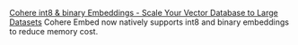 
[Cohere int8 & binary Embeddings - Scale Your Vector Database to Large Datasets](https://txt.cohere.com/int8-binary-embeddings/) Cohere Embed now natively supports int8 and binary embeddings to reduce memory cost.



